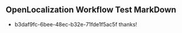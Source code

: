 ## OpenLocalization Workflow Test MarkDown
* b3daf9fc-6bee-48ec-b32e-71fde1f5ac5f thanks!

<!--HONumber=Jul16_HO2-->


